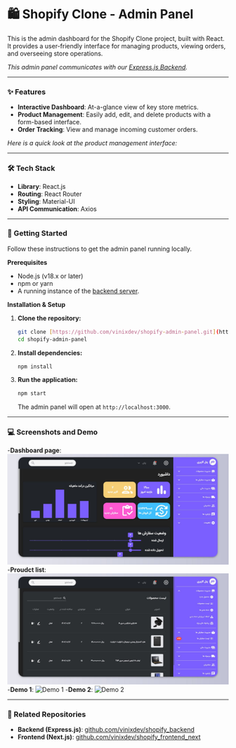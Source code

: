 # 🛍️ Shopify Clone - Admin Panel

This is the admin dashboard for the Shopify Clone project, built with React. It provides a user-friendly interface for managing products, viewing orders, and overseeing store operations.

*This admin panel communicates with our [Express.js Backend](https://github.com/vinixdev/shopify_backend).*

---

### ✨ Features

* **Interactive Dashboard**: At-a-glance view of key store metrics.
* **Product Management**: Easily add, edit, and delete products with a form-based interface.
* **Order Tracking**: View and manage incoming customer orders.

_Here is a quick look at the product management interface:_

---

### 🛠️ Tech Stack

* **Library**: React.js
* **Routing**: React Router
* **Styling**: Material-UI
* **API Communication**: Axios

---

### 🚀 Getting Started

Follow these instructions to get the admin panel running locally.

**Prerequisites**

* Node.js (v18.x or later)
* npm or yarn
* A running instance of the [backend server](https://github.com/vinixdev/shopify_backend).

**Installation & Setup**

1.  **Clone the repository:**
    ```sh
    git clone [https://github.com/vinixdev/shopify-admin-panel.git](https://github.com/vinixdev/shopify-admin-panel.git)
    cd shopify-admin-panel
    ```

2.  **Install dependencies:**
    ```sh
    npm install
    ```
    
3.  **Run the application:**
    ```sh
    npm start
    ```
    The admin panel will open at `http://localhost:3000`.

---

### 💻️ Screenshots and Demo

-**Dashboard page**:
![Admin Dashboard](screenshots/admin-panel-00.jpg)
-**Proudct list**:
![Product list](screenshots/admin-panel-01.jpg)
-**Demo 1**:
![Demo 1](screenshots/admin-panel-02.gif)
-**Demo 2**:
![Demo 2](screenshots/admin-panel-03.gif)

---
### 🔗 Related Repositories

* **Backend (Express.js)**: [github.com/vinixdev/shopify_backend](https://github.com/vinixdev/shopify_backend)
* **Frontend (Next.js)**: [github.com/vinixdev/shopify_frontend_next](https://github.com/vinixdev/shopify_frontend_next)
